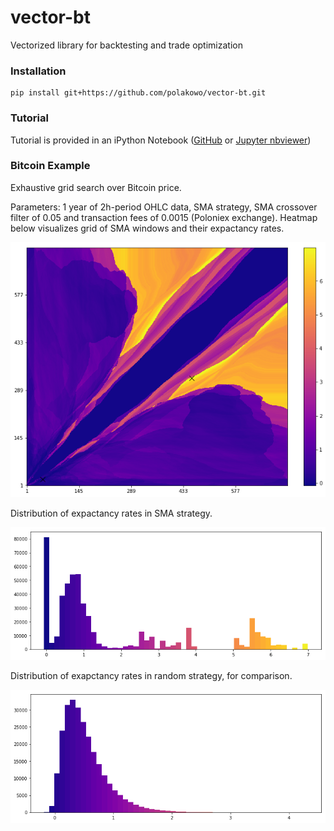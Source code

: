 # vector-bt
Vectorized library for backtesting and trade optimization

### Installation
```
pip install git+https://github.com/polakowo/vector-bt.git
```

### Tutorial
Tutorial is provided in an iPython Notebook ([GitHub](https://github.com/polakowo/vector-bt/blob/master/example.ipynb) or [Jupyter nbviewer](http://nbviewer.jupyter.org/github/polakowo/vector-bt/blob/master/example.ipynb))

### Bitcoin Example
Exhaustive grid search over Bitcoin price. 

Parameters: 1 year of 2h-period OHLC data, SMA strategy, SMA crossover filter of 0.05 and transaction fees of 0.0015 (Poloniex exchange). Heatmap below visualizes grid of SMA windows and their expactancy rates.

![SMA-heatmap](SMA-heatmap.png)

Distribution of expactancy rates in SMA strategy. 

![SMA-dist](SMA-dist.png)

Distribution of exapctancy rates in random strategy, for comparison. 

![random-dist](random-dist.png)
